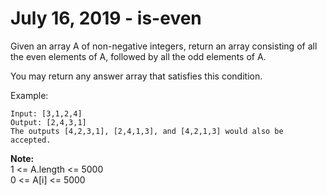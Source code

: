 # July 16, 2019 - is-even

Given an array A of non-negative integers, return an array consisting of all 
the even elements of A, followed by all the odd elements of A.

You may return any answer array that satisfies this condition.

Example:
```
Input: [3,1,2,4]
Output: [2,4,3,1]
The outputs [4,2,3,1], [2,4,1,3], and [4,2,1,3] would also be accepted.
```

**Note:**  
1 <= A.length <= 5000  
0 <= A[i] <= 5000